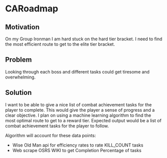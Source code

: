 # CARoadmap
## Motivation
On my Group Ironman I am hard stuck on the hard tier bracket. I need to find the most efficient route to get to the elite tier bracket.
## Problem
Looking through each boss and different tasks could get tiresome and overwhelming.
## Solution
I want to be able to give a nice list of combat achievement tasks for the player to complete. This would give the player a sense of progress and a clear objective. I plan on using a machine learning algorithm to find the most optimal route to get to a reward tier. Expected output would be a list of combat achievement tasks for the player to follow.

Algorithm will account for these data points:
- Wise Old Man api for efficiency rates to rate KILL_COUNT tasks
- Web scrape OSRS WIKI to get Completion Percentage of tasks
